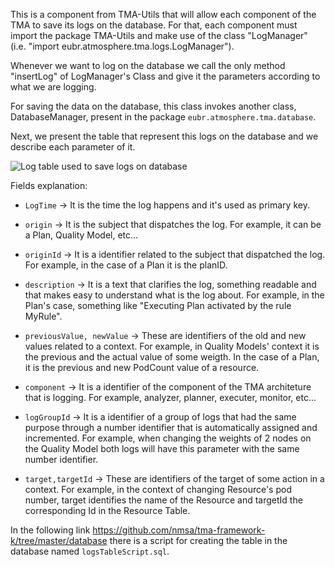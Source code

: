 This is a component from TMA-Utils that will allow each component of the TMA to save its logs on the database. For that, each component must import the package TMA-Utils and make use of the class "LogManager" (i.e. "import eubr.atmosphere.tma.logs.LogManager").

Whenever we want to log on the database we call the only method "insertLog" of LogManager's Class and give it the parameters according to what we are logging.

For saving the data on the database, this class invokes another class, DatabaseManager, present in the package `eubr.atmosphere.tma.database`.


Next, we present the table that represent this logs on the database and we describe each parameter of it.

![Log table used to save logs on database](https://github.com/Jodao/TMA/blob/main/tma-framework/common/tma-utils/src/main/java/eubr/atmosphere/tma/logs/LogsTable.png)

Fields explanation:

* `LogTime` -> It is the time the log happens and it's used as primary key.

* `origin` -> It is the subject that dispatches the log. For example, it can be a Plan, Quality Model, etc...

* `originId` -> It is a identifier related to the subject that dispatched the log. For example, in the case of a Plan it is the planID.

* `description` -> It is a text that clarifies the log, something readable and that makes easy to understand what is the log about. For example, in the Plan's case, something like "Executing Plan activated by the rule MyRule". 

* `previousValue, newValue` -> These are identifiers of the old and new values related to a context. For example, in Quality Models' context it is the previous and the actual value of some weigth. In the case of a Plan, it is the previous and new PodCount value of a resource.

* `component` -> It is a identifier of the component of the TMA architeture that is logging. For example, analyzer, planner, executer, monitor, etc...

* `logGroupId` -> It is a identifier of a group of logs that had the same purpose through a number identifier that is automatically assigned and incremented. For example, when changing the weights of 2 nodes on the Quality Model both logs will have this parameter with the same number identifier.

* `target,targetId` -> These are identifiers of the target of some action in a context. For example, in the context of changing Resource's pod number, target identifies the name of the Resource and targetId the corresponding Id in the Resource Table. 


In the following link https://github.com/nmsa/tma-framework-k/tree/master/database there is a script for creating the table in the database named `logsTableScript.sql`.
